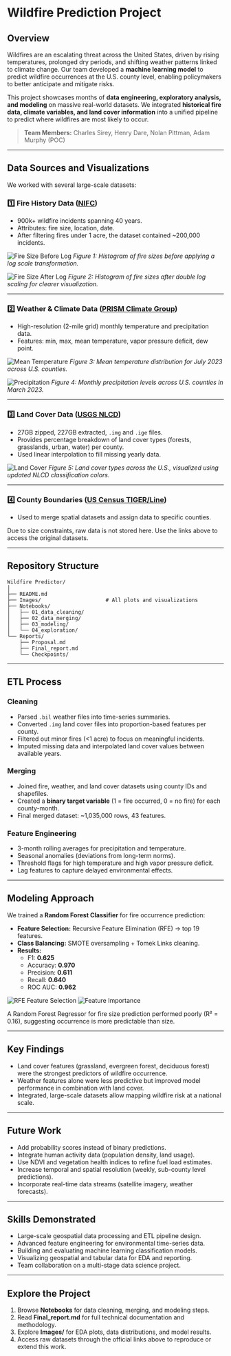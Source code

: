 # Wildfire Prediction Project

## Overview
Wildfires are an escalating threat across the United States, driven by rising temperatures, prolonged dry periods, and shifting weather patterns linked to climate change. Our team developed a **machine learning model** to predict wildfire occurrences at the U.S. county level, enabling policymakers to better anticipate and mitigate risks.

This project showcases months of **data engineering, exploratory analysis, and modeling** on massive real-world datasets. We integrated **historical fire data, climate variables, and land cover information** into a unified pipeline to predict where wildfires are most likely to occur.

> **Team Members:** Charles Sirey, Henry Dare, Nolan Pittman, Adam Murphy (POC)

---

## Data Sources and Visualizations
We worked with several large-scale datasets:

### 1️⃣ Fire History Data ([NIFC](https://data-nifc.opendata.arcgis.com/search?tags=historic_wildlandfire_opendata%2CCategory))
- 900k+ wildfire incidents spanning 40 years.
- Attributes: fire size, location, date.
- After filtering fires under 1 acre, the dataset contained ~200,000 incidents.

![Fire Size Before Log](Images/Fire_before.png)
*Figure 1: Histogram of fire sizes before applying a log scale transformation.*

![Fire Size After Log](Images/Fire-after.png)
*Figure 2: Histogram of fire sizes after double log scaling for clearer visualization.*

---

### 2️⃣ Weather & Climate Data ([PRISM Climate Group](https://prism.oregonstate.edu/))
- High-resolution (2-mile grid) monthly temperature and precipitation data.
- Features: min, max, mean temperature, vapor pressure deficit, dew point.

![Mean Temperature](Images/meantemp.png)
*Figure 3: Mean temperature distribution for July 2023 across U.S. counties.*

![Precipitation](Images/precipitation.png)
*Figure 4: Monthly precipitation levels across U.S. counties in March 2023.*

---

### 3️⃣ Land Cover Data ([USGS NLCD](https://www.mrlc.gov/data/national-land-cover-database-nlcd-2021))
- 27GB zipped, 227GB extracted, `.img` and `.ige` files.
- Provides percentage breakdown of land cover types (forests, grasslands, urban, water) per county.
- Used linear interpolation to fill missing yearly data.

![Land Cover](Images/Land-cover.png)
*Figure 5: Land cover types across the U.S., visualized using updated NLCD classification colors.*

---

### 4️⃣ County Boundaries ([US Census TIGER/Line](https://www.census.gov/geographies/mapping-files/time-series/geo/tiger-line-file.2023.html#list-tab-790442341))
- Used to merge spatial datasets and assign data to specific counties.

Due to size constraints, raw data is not stored here. Use the links above to access the original datasets.

---

## Repository Structure

```
Wildfire Predictor/
│
├── README.md
├── Images/                     # All plots and visualizations
├── Notebooks/
│   ├── 01_data_cleaning/
│   ├── 02_data_merging/
│   ├── 03_modeling/
│   └── 04_exploration/
└── Reports/
    ├── Proposal.md
    ├── Final_report.md
    └── Checkpoints/
```

---

## ETL Process
### Cleaning
- Parsed `.bil` weather files into time-series summaries.
- Converted `.img` land cover files into proportion-based features per county.
- Filtered out minor fires (<1 acre) to focus on meaningful incidents.
- Imputed missing data and interpolated land cover values between available years.

### Merging
- Joined fire, weather, and land cover datasets using county IDs and shapefiles.
- Created a **binary target variable** (1 = fire occurred, 0 = no fire) for each county-month.
- Final merged dataset: ~1,035,000 rows, 43 features.

### Feature Engineering
- 3-month rolling averages for precipitation and temperature.
- Seasonal anomalies (deviations from long-term norms).
- Threshold flags for high temperature and high vapor pressure deficit.
- Lag features to capture delayed environmental effects.

---

## Modeling Approach
We trained a **Random Forest Classifier** for fire occurrence prediction:
- **Feature Selection:** Recursive Feature Elimination (RFE) → top 19 features.
- **Class Balancing:** SMOTE oversampling + Tomek Links cleaning.
- **Results:**
  - F1: **0.625**
  - Accuracy: **0.970**
  - Precision: **0.611**
  - Recall: **0.640**
  - ROC AUC: **0.962**

![RFE Feature Selection](Images/RFE_feature2.png)
![Feature Importance](Images/feature_importance.png)

A Random Forest Regressor for fire size prediction performed poorly (R² = 0.16), suggesting occurrence is more predictable than size.

---

## Key Findings
- Land cover features (grassland, evergreen forest, deciduous forest) were the strongest predictors of wildfire occurrence.
- Weather features alone were less predictive but improved model performance in combination with land cover.
- Integrated, large-scale datasets allow mapping wildfire risk at a national scale.

---

## Future Work
- Add probability scores instead of binary predictions.
- Integrate human activity data (population density, land usage).
- Use NDVI and vegetation health indices to refine fuel load estimates.
- Increase temporal and spatial resolution (weekly, sub-county level predictions).
- Incorporate real-time data streams (satellite imagery, weather forecasts).

---

## Skills Demonstrated
- Large-scale geospatial data processing and ETL pipeline design.
- Advanced feature engineering for environmental time-series data.
- Building and evaluating machine learning classification models.
- Visualizing geospatial and tabular data for EDA and reporting.
- Team collaboration on a multi-stage data science project.

---

## Explore the Project
1. Browse **Notebooks** for data cleaning, merging, and modeling steps.
2. Read **Final_report.md** for full technical documentation and methodology.
3. Explore **Images/** for EDA plots, data distributions, and model results.
4. Access raw datasets through the official links above to reproduce or extend this work.
```

